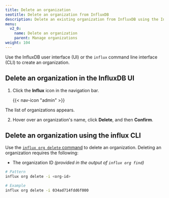 ```yaml
---
title: Delete an organization
seotitle: Delete an organization from InfluxDB
description: Delete an existing organization from InfluxDB using the InfluxDB UI or the influx CLI.
menu:
  v2_0:
    name: Delete an organization
    parent: Manage organizations
weight: 104
---
```


Use the InfluxDB user interface (UI) or the `influx` command line interface (CLI)
to create an organization.

## Delete an organization in the InfluxDB UI

1.  Click the **Influx** icon in the navigation bar.

    {{< nav-icon "admin" >}}

  The list of organizations appears.

2. Hover over an organization's name, click **Delete**, and then **Confirm**.

## Delete an organization using the influx CLI

Use the [`influx org delete` command](/v2.0/reference/cli/influx/org/delete)
to delete an organization. Deleting an organization requires the following:

- The organization ID _(provided in the output of `influx org find`)_

```sh
# Pattern
influx org delete -i <org-id>

# Example
influx org delete -i 034ad714fdd6f000
```
